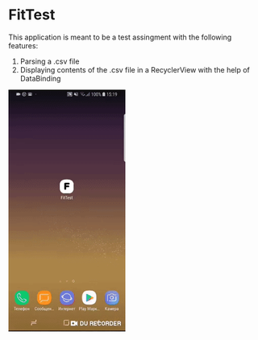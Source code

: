 # FitTest
This application is meant to be a test assingment with the following features:
1. Parsing a .csv file
2. Displaying contents of the .csv file in a RecyclerView with the help of DataBinding

![](FitTest.gif)
